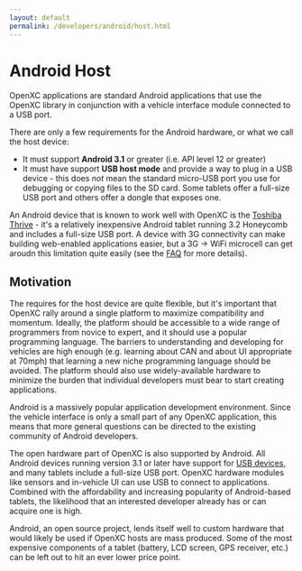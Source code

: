 ```yaml
---
layout: default
permalink: /developers/android/host.html
---
```


Android Host
=============

OpenXC applications are standard Android applications that use the OpenXC
library in conjunction with a vehicle interface module connected to a USB port.

There are only a few requirements for the Android hardware, or what we call the
host device:

* It must support **Android 3.1** or greater (i.e. API level 12 or greater)
* It must have support **USB host mode** and provide a way to plug in a USB
  device - this does *not* mean the standard micro-USB port you use for
  debugging or copying files to the SD card. Some tablets offer a full-size
  USB port and others offer a dongle that exposes one.

An Android device that is known to work well with OpenXC is the [Toshiba
Thrive][thrive] - it's a relatively inexpensive Android tablet running 3.2
Honeycomb and includes a full-size USB port. A device with 3G connectivity can
make building web-enabled applications easier, but a 3G -> WiFi microcell can
get aroudn this limitation quite easily (see the [FAQ](/developers/faq.html) for
more details).

## Motivation

The requires for the host device are quite flexible, but it's important that
OpenXC rally around a single platform to maximize compatibility and momentum.
Ideally, the platform should be accessible to a wide range of programmers from
novice to expert, and it should use a popular programming language. The barriers
to understanding and developing for vehicles are high enough (e.g. learning
about CAN and about UI appropriate at 70mph) that learning a new niche
programming language should be avoided. The platform should also use
widely-available hardware to minimize the burden that individual developers must
bear to start creating applications.

Android is a massively popular application development environment. Since the
vehicle interface is only a small part of any OpenXC application, this means
that more general questions can be directed to the existing community of Android
developers.

The open hardware part of OpenXC is also supported by Android. All Android
devices running version 3.1 or later have support for [USB devices][], and many
tablets include a full-size USB port. OpenXC hardware modules like sensors and
in-vehicle UI can use USB to connect to applications. Combined with the
affordability and increasing popularity of Android-based tablets, the likelihood
that an interested developer already has or can acquire one is high.

Android, an open source project, lends itself well to custom hardware that would
likely be used if OpenXC hosts are mass produced. Some of the most expensive
components of a tablet (battery, LCD screen, GPS receiver, etc.) can be left out
to hit an ever lower price point.

[thrive]: http://us.toshiba.com/tablets/thrive/10-inch/
[USB devices]: http://developer.android.com/guide/topics/usb/index.html

